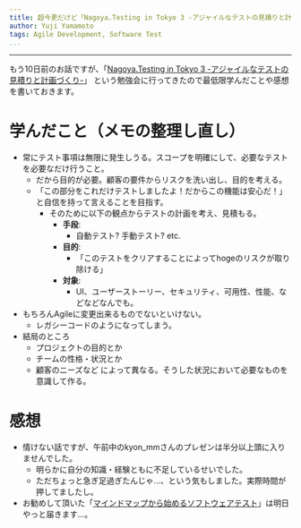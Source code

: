 ```yaml
---
title: 超今更だけど「Nagoya.Testing in Tokyo 3 -アジャイルなテストの見積りと計画づくり-」に行ってきたので学んだことをちょっとだけ。
author: Yuji Yamamoto
tags: Agile Development, Software Test
...
```

---

もう10日前のお話ですが、「[Nagoya.Testing in Tokyo 3 -アジャイルなテストの見積りと計画づくり-](http://www.zusaar.com/event/437353)」
という勉強会に行ってきたので最低限学んだことや感想を書いておきます。

# 学んだこと（メモの整理し直し）

- 常にテスト事項は無限に発生しうる。スコープを明確にして、必要なテストを必要なだけ行うこと。
    - だから目的が必要。顧客の要件からリスクを洗い出し、目的を考える。
     - 「この部分をこれだけテストしましたよ！だからこの機能は安心だ！」と自信を持って言えることを目指す。
        - そのために以下の観点からテストの計画を考え、見積もる。
            - **手段**:
                - 自動テスト? 手動テスト? etc.
            - **目的**:
                - 「このテストをクリアすることによってhogeのリスクが取り除ける」
            - **対象**:  
                - UI、ユーザーストーリー、セキュリティ、可用性、性能、などなどなんでも。
- もちろんAgileに変更出来るものでないといけない。
    - レガシーコードのようになってしまう。
- 結局のところ
    - プロジェクトの目的とか
    - チームの性格・状況とか
    - 顧客のニーズなど
    によって異なる。そうした状況において必要なものを意識して作る。

# 感想
- 情けない話ですが、午前中のkyon\_mmさんのプレゼンは半分以上頭に入りませんでした。
  - 明らかに自分の知識・経験ともに不足しているせいでした。
  - ただちょっと急ぎ足過ぎたんじゃ...、という気もしました。実際時間が押してましたし。
- お勧めして頂いた「[マインドマップから始めるソフトウェアテスト](http://www.amazon.co.jp/gp/product/4774131318)」は明日やっと届きます...。
